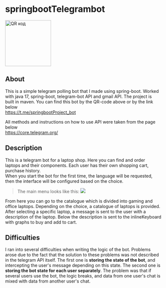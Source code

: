 # springbootTelegrambot
<a href="http://qrcoder.ru" target="_blank"><img src="http://qrcoder.ru/code/?https%3A%2F%2Ft.me%2FspringbootProject_bot&4&0" width="148" height="148" border="0" title="QR код"></a>

## About

This is a simple telegram polling bot that I made using spring-boot. Worked with java 17, spring-boot, telegram-bot API and gmail API. The project is built in maven. You can find this bot by the QR-code above or by the link below\
https://t.me/springbootProject_bot

All methods and instructions on how to use API were taken from the page below\
https://core.telegram.org/

## Description
This is a telegram bot for a laptop shop. Here you can find and order laptops and their components. Each user has their own shopping cart, purchase history.\
When you start the bot for the first time, the language will be requested, then the interface will be configured based on the choice.
>The main menu looks like this:
><img src="https://user-images.githubusercontent.com/90541044/201676295-b5f35276-d332-4603-ba53-4272fe942fbd.png">

From here you can go to the catalogue which is divided into gaming and office laptops.  Depending on the choice, a catalogue of laptops is provided. After selecting a specific laptop, a message is sent to the user with a description of the laptop. Below the description is sent to the inlineKeyboard with graphs to buy and add to cart. 

## Difficulties
I ran into several difficulties when writing the logic of the bot. Problems arose due to the fact that the solution to these problems was not described in the telegram API itself. The first one is <b>storing the state of the bot</b>, and intercepting the user's message depending on this state. The second one is <b>storing the bot state for each user separately</b>. The problem was that if several users use the bot, the logic breaks, and data from one user's chat is mixed with data from another user's chat.




 
